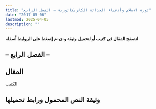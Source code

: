 ```yaml
---
title: "ثورة الاسلام وأدعياء الحداثة الكاريكاتورية – الفصل الرابع"
date: "2017-05-06"
lastmod: 2025-04-05
description: ""
---
```

**لتصفح المقال في كتيب أو لتحميل وثيقة و-ن-م إضغط على الروابط أسفله**

## **– الفصل الرابع –**

## المقال

الكتيب

## وثيقة النص المحمول ورابط تحميلها

###
